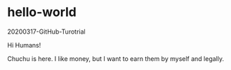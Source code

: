 # hello-world
20200317-GitHub-Turotrial

Hi Humans!

Chuchu is here. I like money, but I want to earn them by myself and legally.
